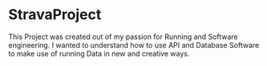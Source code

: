 # StravaProject
This Project was created out of my passion for Running and Software engineering. I wanted to understand how to use API and Database
Software to make use of running Data in new and creative ways. 

